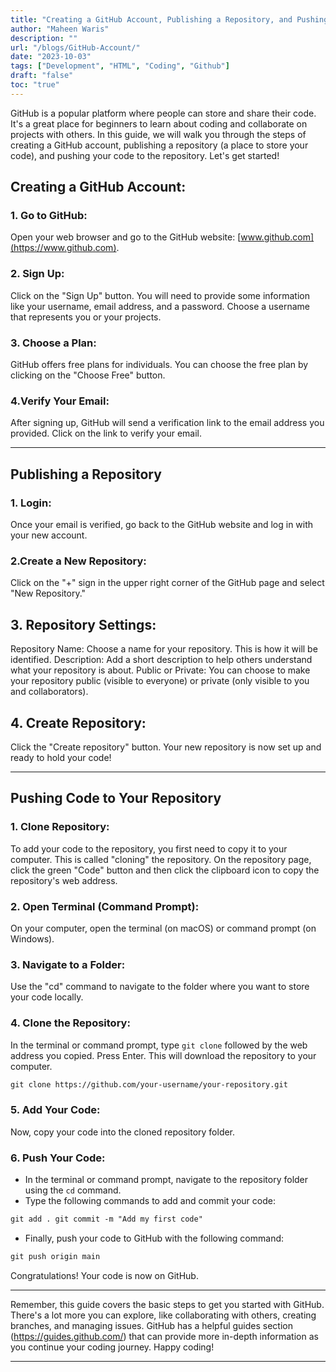 ```yaml
---
title: "Creating a GitHub Account, Publishing a Repository, and Pushing Code"
author: "Maheen Waris"
description: ""
url: "/blogs/GitHub-Account/"
date: "2023-10-03"
tags: ["Development", "HTML", "Coding", "Github"]
draft: "false"
toc: "true"
---
```


GitHub is a popular platform where people can store and share their code. It's a great place for beginners to learn about coding and collaborate on projects with others. In this guide, we will walk you through the steps of creating a GitHub account, publishing a repository (a place to store your code), and pushing your code to the repository. Let's get started!

## Creating a GitHub Account:

### 1. Go to GitHub:

Open your web browser and go to the GitHub website: [www.github.com](https://www.github.com).

### 2. Sign Up:

Click on the "Sign Up" button. You will need to provide some information like your username, email address, and a password. Choose a username that represents you or your projects.

### 3. Choose a Plan:

GitHub offers free plans for individuals. You can choose the free plan by clicking on the "Choose Free" button.

### 4.Verify Your Email:

After signing up, GitHub will send a verification link to the email address you provided. Click on the link to verify your email.

<hr>

## Publishing a Repository

### 1. Login:

Once your email is verified, go back to the GitHub website and log in with your new account.

### 2.Create a New Repository:

Click on the "+" sign in the upper right corner of the GitHub page and select "New Repository."

## 3. Repository Settings:

Repository Name: Choose a name for your repository. This is how it will be identified.
Description: Add a short description to help others understand what your repository is about.
Public or Private: You can choose to make your repository public (visible to everyone) or private (only visible to you and collaborators).

## 4. Create Repository:

Click the "Create repository" button. Your new repository is now set up and ready to hold your code!

<hr>

## Pushing Code to Your Repository

### 1. Clone Repository:

To add your code to the repository, you first need to copy it to your computer. This is called "cloning" the repository. On the repository page, click the green "Code" button and then click the clipboard icon to copy the repository's web address.

### 2. Open Terminal (Command Prompt):

On your computer, open the terminal (on macOS) or command prompt (on Windows).

### 3. Navigate to a Folder:

Use the "cd" command to navigate to the folder where you want to store your code locally.

### 4. Clone the Repository:

In the terminal or command prompt, type `git clone` followed by the web address you copied. Press Enter. This will download the repository to your computer.

```html
git clone https://github.com/your-username/your-repository.git
```

### 5. Add Your Code:

Now, copy your code into the cloned repository folder.

### 6. Push Your Code:

- In the terminal or command prompt, navigate to the repository folder using the `cd` command.
- Type the following commands to add and commit your code:

```html
git add . git commit -m "Add my first code"
```

- Finally, push your code to GitHub with the following command:

```html
git push origin main
```

Congratulations! Your code is now on GitHub.

<hr>

Remember, this guide covers the basic steps to get you started with GitHub. There's a lot more you can explore, like collaborating with others, creating branches, and managing issues. GitHub has a helpful guides section (https://guides.github.com/) that can provide more in-depth information as you continue your coding journey. Happy coding!

---
